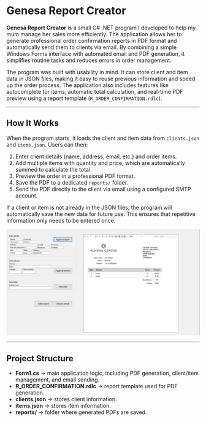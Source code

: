 # Genesa Report Creator

**Genesa Report Creator** is a small C# .NET program I developed to help my mum manage her sales more efficiently. The application allows her to generate professional order confirmation reports in PDF format and automatically send them to clients via email. By combining a simple Windows Forms interface with automated email and PDF generation, it simplifies routine tasks and reduces errors in order management.

The program was built with usability in mind. It can store client and item data in JSON files, making it easy to reuse previous information and speed up the order process. The application also includes features like autocomplete for items, automatic total calculation, and real-time PDF preview using a report template (`R_ORDER_CONFIRMATION.rdlc`).

---

## How It Works

When the program starts, it loads the client and item data from `clients.json` and `items.json`. Users can then:

1. Enter client details (name, address, email, etc.) and order items.
2. Add multiple items with quantity and price, which are automatically summed to calculate the total.
3. Preview the order in a professional PDF format.
4. Save the PDF to a dedicated `reports/` folder.
5. Send the PDF directly to the client via email using a configured SMTP account.

If a client or item is not already in the JSON files, the program will automatically save the new data for future use. This ensures that repetitive information only needs to be entered once.


![Form](image.png)

---

## Project Structure

- **Form1.cs** → main application logic, including PDF generation, client/item management, and email sending.  
- **R_ORDER_CONFIRMATION.rdlc** → report template used for PDF generation.  
- **clients.json** → stores client information.  
- **items.json** → stores item information.  
- **reports/** → folder where generated PDFs are saved.

